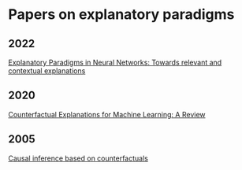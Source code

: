 
# Papers on explanatory paradigms

## 2022

[Explanatory Paradigms in Neural Networks: Towards relevant and contextual explanations](https://ieeexplore.ieee.org/stamp/stamp.jsp?arnumber=9810032)

## 2020

[Counterfactual Explanations for Machine Learning: A Review](https://arxiv.org/pdf/2010.10596.pdf)

## 2005

[Causal inference based on counterfactuals](https://bmcmedresmethodol.biomedcentral.com/articles/10.1186/1471-2288-5-28)
